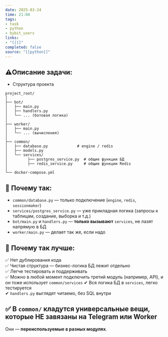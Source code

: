 ```yaml
---
date: 2025-03-24
time: 21:04
tags: 
- task
- python
- bybit_users
links: 
- "[[]]" 
completed: false
source: "[[python]]"
---
```

## ⚠️Описание задачи:
- Структура проекта

```
project_root/
│
├── bot/
│   ├── main.py
│   ├── handlers.py
│   └── ... (ботовая логика)
│
├── worker/
│   ├── main.py
│   └── ... (вычисления)
│
├── common/
│   ├── database.py             # engine / redis
│   ├── models.py
│   └── services/
│         ├── postgres_service.py  # общие функции БД
│         ├── redis_service.py     # общие функции Redis
│
└── docker-compose.yml

```


## 📌 Почему так:

- `common/database.py` — только подключение (`engine`, `redis`, `sessionmaker`)
- `services/postgres_service.py` — уже прикладная логика (запросы к таблицам, создание, выборка и т.д.)
- `bot/main.py` и `handlers.py` — **только вызывают** `services`, не лазят напрямую в БД
- `worker/main.py` — делает так же, если надо


## 📌 Почему так лучше:

✅ Нет дублирования кода  
✅ Чистая структура — бизнес-логика БД лежит отдельно  
✅ Легче тестировать и поддерживать  
✅ Можно в любой момент подключить третий модуль (например, API), и он тоже использует `common/services`
✔ Вся логика БД в `services`, легко тестируется  
✔ `handlers.py` выглядят читаемо, без SQL внутри



## ✅ **В `common/` кладутся универсальные вещи, которые НЕ завязаны на Telegram или Worker**

Они — **переиспользуемые в разных модулях**.

